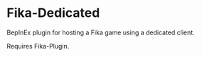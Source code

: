 # Fika-Dedicated
BepInEx plugin for hosting a Fika game using a dedicated client.

Requires Fika-Plugin.
